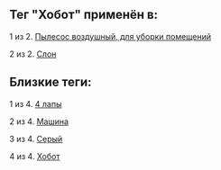## Тег "Хобот" применён в:

1 из 2. [Пылесос воздушный, для уборки помещений](../2020-07-06_vacuum.md)

2 из 2. [Слон](../Животные/2020-07-06_elephant.md)

## Близкие теги:

1 из 4. [4 лапы](./4%20лапы.md)

2 из 4. [Машина](./Машина.md)

3 из 4. [Серый](./Серый.md)

4 из 4. [Хобот](./Хобот.md)

